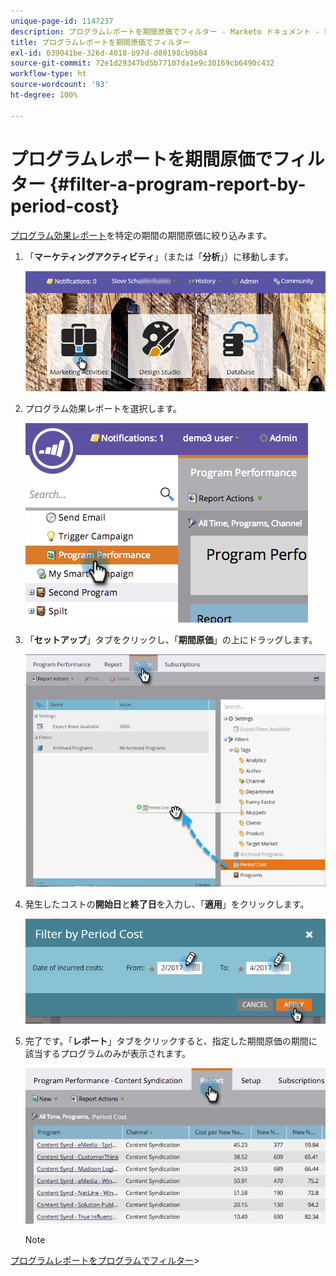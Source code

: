 ```yaml
---
unique-page-id: 1147237
description: プログラムレポートを期間原価でフィルター - Marketo ドキュメント - 製品ドキュメント
title: プログラムレポートを期間原価でフィルター
exl-id: 039041be-326d-4018-b97d-d80198cb9b84
source-git-commit: 72e1d29347bd5b77107da1e9c30169cb6490c432
workflow-type: ht
source-wordcount: '93'
ht-degree: 100%

---
```


# プログラムレポートを期間原価でフィルター {#filter-a-program-report-by-period-cost}

[プログラム効果レポート](/help/marketo/product-docs/core-marketo-concepts/programs/program-performance-report/create-a-program-performance-report.md)を特定の期間の期間原価に絞り込みます。

1. 「**マーケティングアクティビティ**」（または「**分析**」）に移動します。

   ![](assets/login-marketing-activities-1.png)

1. プログラム効果レポートを選択します。

   ![](assets/image2014-9-23-16-3a22-3a52.png)

1. 「**セットアップ**」タブをクリックし、「**期間原価**」の上にドラッグします。

   ![](assets/lm-86194-1.png)

1. 発生したコストの&#x200B;**開始日**&#x200B;と&#x200B;**終了日**&#x200B;を入力し、「**適用**」をクリックします。

   ![](assets/lm-86194-2a-hands.png)

1. 完了です。「**レポート**」タブをクリックすると、指定した期間原価の期間に該当するプログラムのみが表示されます。

   ![](assets/lm-86194-report-tab.png)

   >[!NOTE]
[プログラムレポートをプログラムでフィルター](/help/marketo/product-docs/core-marketo-concepts/programs/program-performance-report/filter-a-program-report-by-program.md)>
   >
